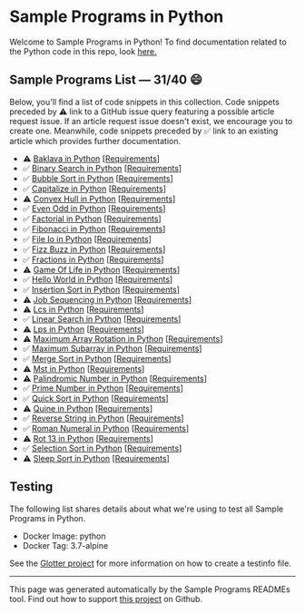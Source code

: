 # Sample Programs in Python

Welcome to Sample Programs in Python! To find documentation related to the Python code in this repo, look [here.](https://sample-programs.therenegadecoder.com/languages/python)

## Sample Programs List — 31/40 :smile:

Below, you'll find a list of code snippets in this collection. Code snippets preceded by :warning: link to a GitHub issue query featuring a possible article request issue. If an article request issue doesn't exist, we encourage you to create one. Meanwhile, code snippets preceded by :white_check_mark: link to an existing article which provides further documentation.

- :warning: [Baklava in Python](https://github.com//TheRenegadeCoder/sample-programs-website/issues?utf8=%E2%9C%93&q=is%3Aissue+is%3Aopen+baklava+python) [[Requirements](https://sample-programs.therenegadecoder.com/projects/baklava)]
- :white_check_mark: [Binary Search in Python](https://sample-programs.therenegadecoder.com/projects/binary-search/python) [[Requirements](https://sample-programs.therenegadecoder.com/projects/binary-search)]
- :white_check_mark: [Bubble Sort in Python](https://sample-programs.therenegadecoder.com/projects/bubble-sort/python) [[Requirements](https://sample-programs.therenegadecoder.com/projects/bubble-sort)]
- :white_check_mark: [Capitalize in Python](https://sample-programs.therenegadecoder.com/projects/capitalize/python) [[Requirements](https://sample-programs.therenegadecoder.com/projects/capitalize)]
- :warning: [Convex Hull in Python](https://github.com//TheRenegadeCoder/sample-programs-website/issues?utf8=%E2%9C%93&q=is%3Aissue+is%3Aopen+convex+hull+python) [[Requirements](https://sample-programs.therenegadecoder.com/projects/convex-hull)]
- :white_check_mark: [Even Odd in Python](https://sample-programs.therenegadecoder.com/projects/even-odd/python) [[Requirements](https://sample-programs.therenegadecoder.com/projects/even-odd)]
- :white_check_mark: [Factorial in Python](https://sample-programs.therenegadecoder.com/projects/factorial/python) [[Requirements](https://sample-programs.therenegadecoder.com/projects/factorial)]
- :white_check_mark: [Fibonacci in Python](https://sample-programs.therenegadecoder.com/projects/fibonacci/python) [[Requirements](https://sample-programs.therenegadecoder.com/projects/fibonacci)]
- :white_check_mark: [File Io in Python](https://sample-programs.therenegadecoder.com/projects/file-io/python) [[Requirements](https://sample-programs.therenegadecoder.com/projects/file-io)]
- :white_check_mark: [Fizz Buzz in Python](https://sample-programs.therenegadecoder.com/projects/fizz-buzz/python) [[Requirements](https://sample-programs.therenegadecoder.com/projects/fizz-buzz)]
- :white_check_mark: [Fractions in Python](https://sample-programs.therenegadecoder.com/projects/fractions/python) [[Requirements](https://sample-programs.therenegadecoder.com/projects/fractions)]
- :warning: [Game Of Life in Python](https://github.com//TheRenegadeCoder/sample-programs-website/issues?utf8=%E2%9C%93&q=is%3Aissue+is%3Aopen+game+of+life+python) [[Requirements](https://sample-programs.therenegadecoder.com/projects/game-of-life)]
- :white_check_mark: [Hello World in Python](https://sample-programs.therenegadecoder.com/projects/hello-world/python) [[Requirements](https://sample-programs.therenegadecoder.com/projects/hello-world)]
- :white_check_mark: [Insertion Sort in Python](https://sample-programs.therenegadecoder.com/projects/insertion-sort/python) [[Requirements](https://sample-programs.therenegadecoder.com/projects/insertion-sort)]
- :warning: [Job Sequencing in Python](https://github.com//TheRenegadeCoder/sample-programs-website/issues?utf8=%E2%9C%93&q=is%3Aissue+is%3Aopen+job+sequencing+python) [[Requirements](https://sample-programs.therenegadecoder.com/projects/job-sequencing)]
- :warning: [Lcs in Python](https://github.com//TheRenegadeCoder/sample-programs-website/issues?utf8=%E2%9C%93&q=is%3Aissue+is%3Aopen+lcs+python) [[Requirements](https://sample-programs.therenegadecoder.com/projects/lcs)]
- :white_check_mark: [Linear Search in Python](https://sample-programs.therenegadecoder.com/projects/linear-search/python) [[Requirements](https://sample-programs.therenegadecoder.com/projects/linear-search)]
- :warning: [Lps in Python](https://github.com//TheRenegadeCoder/sample-programs-website/issues?utf8=%E2%9C%93&q=is%3Aissue+is%3Aopen+lps+python) [[Requirements](https://sample-programs.therenegadecoder.com/projects/lps)]
- :warning: [Maximum Array Rotation in Python](https://github.com//TheRenegadeCoder/sample-programs-website/issues?utf8=%E2%9C%93&q=is%3Aissue+is%3Aopen+maximum+array+rotation+python) [[Requirements](https://sample-programs.therenegadecoder.com/projects/maximum-array-rotation)]
- :white_check_mark: [Maximum Subarray in Python](https://sample-programs.therenegadecoder.com/projects/maximum-subarray/python) [[Requirements](https://sample-programs.therenegadecoder.com/projects/maximum-subarray)]
- :white_check_mark: [Merge Sort in Python](https://sample-programs.therenegadecoder.com/projects/merge-sort/python) [[Requirements](https://sample-programs.therenegadecoder.com/projects/merge-sort)]
- :warning: [Mst in Python](https://github.com//TheRenegadeCoder/sample-programs-website/issues?utf8=%E2%9C%93&q=is%3Aissue+is%3Aopen+mst+python) [[Requirements](https://sample-programs.therenegadecoder.com/projects/mst)]
- :warning: [Palindromic Number in Python](https://github.com//TheRenegadeCoder/sample-programs-website/issues?utf8=%E2%9C%93&q=is%3Aissue+is%3Aopen+palindromic+number+python) [[Requirements](https://sample-programs.therenegadecoder.com/projects/palindromic-number)]
- :white_check_mark: [Prime Number in Python](https://sample-programs.therenegadecoder.com/projects/prime-number/python) [[Requirements](https://sample-programs.therenegadecoder.com/projects/prime-number)]
- :white_check_mark: [Quick Sort in Python](https://sample-programs.therenegadecoder.com/projects/quick-sort/python) [[Requirements](https://sample-programs.therenegadecoder.com/projects/quick-sort)]
- :warning: [Quine in Python](https://github.com//TheRenegadeCoder/sample-programs-website/issues?utf8=%E2%9C%93&q=is%3Aissue+is%3Aopen+quine+python) [[Requirements](https://sample-programs.therenegadecoder.com/projects/quine)]
- :white_check_mark: [Reverse String in Python](https://sample-programs.therenegadecoder.com/projects/reverse-string/python) [[Requirements](https://sample-programs.therenegadecoder.com/projects/reverse-string)]
- :white_check_mark: [Roman Numeral in Python](https://sample-programs.therenegadecoder.com/projects/roman-numeral/python) [[Requirements](https://sample-programs.therenegadecoder.com/projects/roman-numeral)]
- :warning: [Rot 13 in Python](https://github.com//TheRenegadeCoder/sample-programs-website/issues?utf8=%E2%9C%93&q=is%3Aissue+is%3Aopen+rot+13+python) [[Requirements](https://sample-programs.therenegadecoder.com/projects/rot-13)]
- :white_check_mark: [Selection Sort in Python](https://sample-programs.therenegadecoder.com/projects/selection-sort/python) [[Requirements](https://sample-programs.therenegadecoder.com/projects/selection-sort)]
- :warning: [Sleep Sort in Python](https://github.com//TheRenegadeCoder/sample-programs-website/issues?utf8=%E2%9C%93&q=is%3Aissue+is%3Aopen+sleep+sort+python) [[Requirements](https://sample-programs.therenegadecoder.com/projects/sleep-sort)]

## Testing

The following list shares details about what we're using to test all Sample Programs in Python.

- Docker Image: python
- Docker Tag: 3.7-alpine

See the [Glotter project](https://github.com/auroq/glotter) for more information on how to create a testinfo file.

---

This page was generated automatically by the Sample Programs READMEs tool. Find out how to support [this project](https://github.com/TheRenegadeCoder/sample-programs-readmes) on Github.